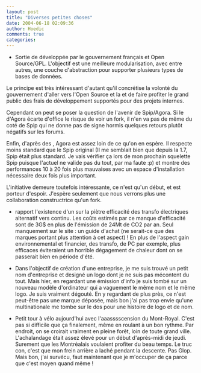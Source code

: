 ```yaml
---
layout: post
title: "Diverses petites choses"
date: 2004-06-18 02:09:36
author: Hoedic
comments: true
categories: 
---
```



- Sortie de   développée par le gouvernement français et Open Source/GPL. L'objectif est une meilleure modularisation, avec entre autres, une couche d'abstraction pour supporter plusieurs types de bases de données.

Le principe est très intéressant d'autant qu'il concrétise la volonté du gouvernement d'aller vers l'Open Source et la  et de faire profiter le grand public des frais de développement supportés pour des projets internes.

Cependant on peut se poser la question de l'avenir de Spip/Agora. Si le  d'Agora écarte d'office le risque de voir un fork, il n'en va pas de même du coté de Spip qui ne donne pas de signe hormis quelques retours plutôt négatifs sur les forums.

Enfin, d'après des , Agora est assez loin de ce qu'on en espère. Il respecte moins standard que le Spip original (Il me semblait bien que depuis la 1.7, Spip était plus standard. Je vais vérifier ça lors de mon prochain squelette Spip puisque l'actuel ne valide pas du tout, par ma faute :p) et montre des performances 10 à 20 fois plus mauvaises avec un espace d'installation nécessaire deux fois plus important.

L'initiative demeure toutefois intéressante, ce n'est qu'un début, et est porteur d'espoir. J'espère seulement que nous verrons plus une collaboration constructrice qu'un fork.

-   rapport l'existence d'un  sur la piètre efficacité des transfo électriques alternatif vers continu. Les coûts estimés par ce manque d'efficacité sont de 3G$ en plus de l'émission de 24Mt de CO2 par an. Seul manquement sur le site : un guide d'achat (ne serait-ce que des marques portant plus attention à cet aspect) ! En plus de l'aspect gain environnemental et financier, des transfo, de PC par exemple, plus efficaces éviteraient un horrible dégagement de chaleur dont on se passerait bien en période d'été.

-  Dans l'objectif de création d'une entreprise, je me suis trouvé un petit nom d'entreprise et designé un logo dont je ne suis pas mécontent du tout. Mais hier, en regardant une émission d'info je suis tombé sur un nouveau modèle d'ordinateur qui a vaguement le même nom et le même logo. Je suis vraiment dégouté. En y regardant de plus près, ce n'est peut-être pas une marque déposée, mais bon j'ai pas trop envie qu'une multinationale me tombe sur le dos pour une histoire de logo et de nom.

-  Petit tour à vélo aujourd'hui avec l'aaasssscension du Mont-Royal. C'est pas si difficile que ça finalement, même en roulant à un bon rythme. Par endroit, on se croirait vraiment en pleine forêt, loin de toute grand ville. L'achalandage était assez élevé pour un début d'après-midi de jeudi. Surement que les Montréalais voulaient profiter du beau temps. Le truc con, c'est que mon frein arrière a laché pendant la descente. Pas Glop. Mais bon, j'ai survécu, faut maintenant que je m'occuper de ça parce que c'est moyen quand même !